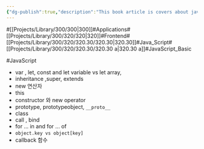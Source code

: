 ```yaml
---
{"dg-publish":true,"description":"This book article is covers about javascript. This is a collection of nuanced things that I've learned as I've been learning javascript, and I think I can say I know a little bit of javascript if I can answer myself, \"Do I know this question or item or whatever?\"..","permalink":"/projects/library/300/320/320-30/320-30-a/","dgPassFrontmatter":true,"noteIcon":"0","created":"2024-06-07T15:56:04.221+09:00","updated":"2024-06-20T02:39:41.638+09:00"}
---
```


#[[Projects/Library/300/300\|300]]#Applications#[[Projects/Library/300/320/320\|320]]#Frontend#[[Projects/Library/300/320/320.30/320.30\|320.30]]#Java_Script#[[Projects/Library/300/320/320.30/320.30 a\|320.30 a]]#JavaScript_Basic


#JavaScript
- var , let, const  and let variable vs let array,
- inheritance ,super, extends
- new 연산자
- this
- constructor 와 new operator
- prototype, prototypeobject, `__proto__`
- class
- call , bind
- for ... in and for ... of
- `object.key vs object[key]`
- callback 함수
